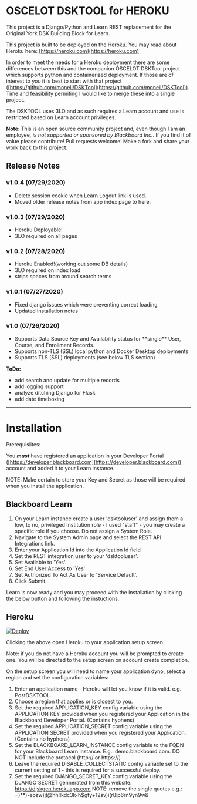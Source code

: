 # OSCELOT DSKTOOL for HEROKU

This project is a Django/Python and Learn REST replacement for the Original York DSK Building Block for Learn.

This project is built to be deployed on the Heroku. You may read about Heroku here: [https://heroku.com](https://heroku.com) 

In order to meet the needs for a Heroku deployment there are some differences between this and the companion OSCELOT DSKTool project which supports python and containerized deployment. If those are of interest to you it is best to start with that project ([https://github.com/moneil/DSKTool](https://github.com/moneil/DSKTool)). Time and feasibility permiting I would like to merge these into a single project.

The DSKTOOL uses 3LO and as such requires a Learn account and use is restricted based on Learn account privileges.

**Note**: This is an open source community project and, even though I am an employee, *is not supported or sponsored by Blackboard Inc.*. If you find it of value please contribute! Pull requests welcome! Make a fork and share your work back to this project.

## Release Notes
### v1.0.4 (07/29/2020)
<ul>
  <li>Delete session cookie when Learn Logout link is used.</li>
  <li>Moved older release notes from app index page to here.</li>
</ul>

### v1.0.3 (07/29/2020)
<ul>
  <li>Heroku Deployable!</li>
  <li>3LO required on all pages</li>
</ul>

### v1.0.2 (07/28/2020)
<ul>
  <li>Heroku Enabled!(working out some DB details)</li>
  <li>3LO required on index load
  <li>strips spaces from around search terms
</ul>

### v1.0.1 (07/27/2020)
<ul>
  <li> Fixed django issues which were preventing correct loading </li>
  <li> Updated installation notes</li>
</ul>


### v1.0 (07/26/2020)
<ul>
  <li> Supports Data Source Key and Availability status for **single** User, Course, and Enrollment Records. </li>
  <li> Supports non-TLS (SSL) local python and Docker Desktop deployments
  <li> Supports TLS (SSL) deployments (see below TLS section)
</ul>

**ToDo:**
  <ul>
    <li>add search and update for multiple records</li>
    <li>add logging support</li>
    <li>analyze ditching Django for Flask</li>
    <li>add date timeboxing</li>
  </ul>
<hr>

# Installation

Prerequisiites:

You ***must*** have registered an application in your Developer Portal ([https://developer.blackboard.com](https://developer.blackboard.com)) account and added it to your Learn instance. 

NOTE: Make certain to store your Key and Secret as those will be required when you install the application.

## Blackboard Learn
1. On your Learn instance create a user 'dsktooluser' and assign them a low, to no, privileged Institution role - I used "staff" - you may create a specific role if you choose. Do not assign a System Role. 
2. Navigate to the System Admin page and select the REST API Integrations link.
3. Enter your Application Id into the Application Id field
4. Set the REST integration user to your 'dsktooluser'.
5. Set Available to 'Yes'.
6. Set End User Access to 'Yes'
7. Set Authorized To Act As User to 'Service Default'.
8. Click Submit.

Learn is now ready and you may proceed with the installation by clicking the below button and following the instuctions.

## Heroku

<a href="https://heroku.com/deploy">
  <img src="https://www.herokucdn.com/deploy/button.svg" alt="Deploy">
</a>

Clicking the above open Heroku to your application setup screen. 

Note: if you do not have a Heroku account you will be prompted to create one. You will be directed to the setup screen on account create completion.

On the setup screen you will need to name your application dyno, select a region and set the configuration variables:
 
1. Enter an application name - Heroku will let you know if it is valid. e.g. PostDSKTOOL.
2. Choose a region that applies or is closest to you.
3. Set the required APPLICATION_KEY config variable using the APPLICATION KEY provided when you registered your Application in the Blackboard Developer Portal. (Contains hyphens)
4. Set the required APPLICATION_SECRET config variable using the APPLICATION SECRET provided when you registered your Application. (Contains no hyphens)
5. Set the BLACKBOARD_LEARN_INSTANCE config variable to the FQDN for your Blackboard Learn instance. E.g.: demo.blackboard.com. DO NOT include the protocol (http:// or https://)
6. Leave the required DISABLE_COLLECTSTATIC config variable set to the current setting of 1 - this is required for a successful deploy.
7. Set the required DJANGO_SECRET_KEY config variable using the DJANGO SECRET gennerated from this website: https://djskgen.herokuapp.com NOTE: remove the single quotes e.g.: 
=)**)-eozw)jt@hh!lkdc3k-h$gty+12sv)i(r8lp6rn9yn9w&

